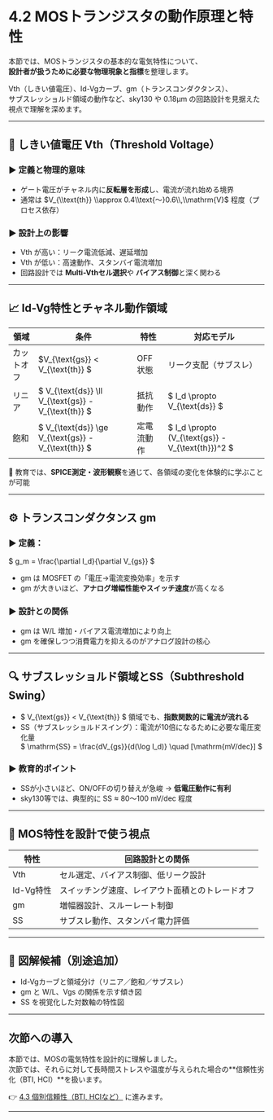# 4.2 MOSトランジスタの動作原理と特性

本節では、MOSトランジスタの基本的な電気特性について、  
**設計者が扱うために必要な物理現象と指標**を整理します。

Vth（しきい値電圧）、Id-Vgカーブ、gm（トランスコンダクタンス）、  
サブスレッショルド領域の動作など、sky130 や 0.18µm の回路設計を見据えた視点で理解を深めます。

---

## 🔌 しきい値電圧 Vth（Threshold Voltage）

### ▶ 定義と物理的意味
- ゲート電圧がチャネル内に**反転層を形成**し、電流が流れ始める境界
- 通常は $V_{\\text{th}} \\approx 0.4\\text{〜}0.6\\,\\mathrm{V}$ 程度（プロセス依存）

### ▶ 設計上の影響
- Vth が高い：リーク電流低減、遅延増加
- Vth が低い：高速動作、スタンバイ電流増加
- 回路設計では **Multi-Vthセル選択**や **バイアス制御**と深く関わる

---

## 📈 Id-Vg特性とチャネル動作領域

| 領域 | 条件 | 特性 | 対応モデル |
|------|------|------|-------------|
| カットオフ | $V_{\\text{gs}} < V_{\\text{th}} $ | OFF状態 | リーク支配（サブスレ） |
| リニア | $ V_{\\text{ds}} \\ll V_{\\text{gs}} - V_{\\text{th}} $ | 抵抗動作 | $ I_d \\propto V_{\\text{ds}} $ |
| 飽和 | $ V_{\\text{ds}} \\ge V_{\\text{gs}} - V_{\\text{th}} $| 定電流動作 | $ I_d \\propto (V_{\\text{gs}} - V_{\\text{th}})^2 $ |

🧠 教育では、**SPICE測定・波形観察**を通じて、各領域の変化を体験的に学ぶことが可能

---

## ⚙ トランスコンダクタンス gm

### ▶ 定義：
$ g_m = \\frac{\\partial I_d}{\\partial V_{gs}} $

- gm は MOSFET の「電圧→電流変換効率」を示す
- gm が大きいほど、**アナログ増幅性能やスイッチ速度**が高くなる

### ▶ 設計との関係
- gm は W/L 増加・バイアス電流増加により向上
- gm を確保しつつ消費電力を抑えるのがアナログ設計の核心

---

## 🔍 サブスレッショルド領域とSS（Subthreshold Swing）

- $ V_{\\text{gs}} < V_{\\text{th}} $ 領域でも、**指数関数的に電流が流れる**
- SS（サブスレッショルドスイング）：電流が10倍になるために必要な電圧変化量  
  $ \\mathrm{SS} = \\frac{dV_{gs}}{d(\\log I_d)} \\quad [\\mathrm{mV/dec}] $

### ▶ 教育的ポイント
- SSが小さいほど、ON/OFFの切り替えが急峻 → **低電圧動作に有利**
- sky130等では、典型的に SS ≈ 80〜100 mV/dec 程度

---

## 📘 MOS特性を設計で使う視点

| 特性 | 回路設計との関係 |
|------|------------------|
| Vth | セル選定、バイアス制御、低リーク設計 |
| Id-Vg特性 | スイッチング速度、レイアウト面積とのトレードオフ |
| gm | 増幅器設計、スルーレート制御 |
| SS | サブスレ動作、スタンバイ電力評価 |

---

## 🧠 図解候補（別途追加）

- Id-Vgカーブと領域分け（リニア／飽和／サブスレ）
- gm と W/L、Vgs の関係を示す傾き図
- SS を視覚化した対数軸の特性図

---

## 次節への導入

本節では、MOSの電気特性を設計的に理解しました。  
次節では、それらに対して長時間ストレスや温度が与えられた場合の**信頼性劣化（BTI, HCI）**を扱います。

👉 [4.3 個別信頼性（BTI, HCIなど）](4.3_reliability_effects.md) に進みます。

---
